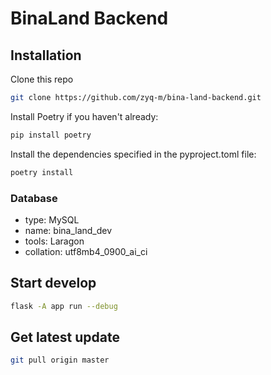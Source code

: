 # BinaLand Backend

## Installation

Clone this repo

```bash
git clone https://github.com/zyq-m/bina-land-backend.git
```

Install Poetry if you haven't already:

```bash
pip install poetry
```

Install the dependencies specified in the pyproject.toml file:

```bash
poetry install
```

### Database

-   type: MySQL
-   name: bina_land_dev
-   tools: Laragon
-   collation: utf8mb4_0900_ai_ci

## Start develop

```bash
flask -A app run --debug
```

## Get latest update

```bash
git pull origin master
```
